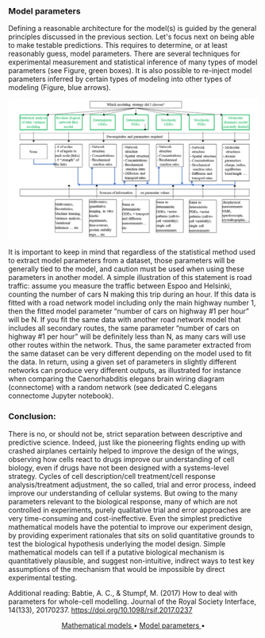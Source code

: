 ### Model parameters

Defining a reasonable architecture for the model(s) is guided by the general principles discussed in the previous section. Let's focus next on being able to make testable predictions. This requires to determine, or at least reasonably guess, model parameters. There are several techniques for experimental measurement and statistical inference of many types of model parameters (see Figure, green boxes). It is also possible to re-inject model parameters inferred by certain types of modeling into other types of modeling (Figure, blue arrows).

![params_models](D_model_fig2.png)

It is important to keep in mind that regardless of the statistical method used to extract model parameters from a dataset, those parameters will be generally tied to the model, and caution must be used when using these parameters in another model. A simple illustration of this statement is road traffic: assume you measure the traffic between Espoo and Helsinki, counting the number of cars N making this trip during an hour. If this data is fitted with a road network model including only the main highway number 1, then the fitted model parameter “number of cars on highway #1 per hour” will be N. If you fit the same data with another road network model that includes all secondary routes, the same parameter “number of cars on highway #1 per hour” will be definitely less than N, as many cars will use other routes within the network. Thus, the same parameter extracted from the same dataset can be very different depending on the model used to fit the data. In return, using a given set of parameters in slightly different networks can produce very different outputs, as illustrated for instance when comparing the Caenorhabditis elegans brain wiring diagram (connectome) with a random network (see dedicated C.elegans connectome Jupyter notebook).  

### Conclusion:

There is no, or should not be, strict separation between descriptive and predictive science. Indeed, just like the pioneering flights ending up with crashed airplanes certainly helped to improve the design of the wings, observing how cells react to drugs improve our understanding of cell biology, even if drugs have not been designed with a systems-level strategy. Cycles of cell description/cell treatment/cell response analysis/treatment adjustment, the so called, trial and error process, indeed improve our understanding of cellular systems. But owing to the many parameters relevant to the biological response, many of which are not controlled in experiments, purely qualitative trial and error approaches are very time-consuming and cost-ineffective. Even the simplest predictive mathematical models have the potential to improve our experiment design, by providing experiment rationales that sits on solid quantitative grounds to test the biological hypothesis underlying the model design. Simple mathematical models can tell if a putative biological mechanism is quantitatively plausible, and suggest non-intuitive, indirect ways to test key assumptions of the mechanism that would be impossible by direct experimental testing. 


Additional reading: 
Babtie, A. C., & Stumpf, M. (2017)  How to deal with parameters for whole-cell modelling. Journal of the Royal Society Interface, 14(133), 20170237. https://doi.org/10.1098/rsif.2017.0237


<p align="center">
  <a href="p1.md">   Mathematical models    </a> •
  <a href="p2.md">   Model parameters    </a> •
</p>
